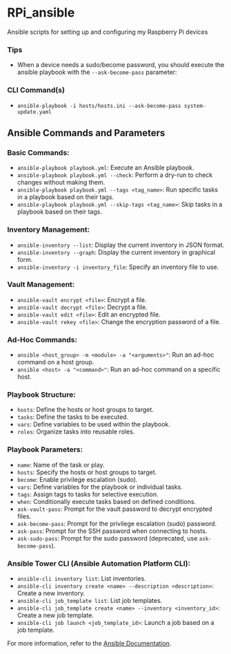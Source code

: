 # RPi_ansible
Ansible scripts for setting up and configuring my Raspberry Pi devices

### Tips
- When a device needs a sudo/become password, you should execute the ansible playbook with the `--ask-become-pass` parameter:

### CLI Command(s)
- `ansible-playbook -i hosts/hosts.ini --ask-become-pass system-update.yaml`



## Ansible Commands and Parameters

### Basic Commands:
- `ansible-playbook playbook.yml`: Execute an Ansible playbook.
- `ansible-playbook playbook.yml --check`: Perform a dry-run to check changes without making them.
- `ansible-playbook playbook.yml --tags <tag_name>`: Run specific tasks in a playbook based on their tags.
- `ansible-playbook playbook.yml --skip-tags <tag_name>`: Skip tasks in a playbook based on their tags.

### Inventory Management:
- `ansible-inventory --list`: Display the current inventory in JSON format.
- `ansible-inventory --graph`: Display the current inventory in graphical form.
- `ansible-inventory -i inventory_file`: Specify an inventory file to use.

### Vault Management:
- `ansible-vault encrypt <file>`: Encrypt a file.
- `ansible-vault decrypt <file>`: Decrypt a file.
- `ansible-vault edit <file>`: Edit an encrypted file.
- `ansible-vault rekey <file>`: Change the encryption password of a file.

### Ad-Hoc Commands:
- `ansible <host_group> -m <module> -a "<arguments>"`: Run an ad-hoc command on a host group.
- `ansible <host> -a "<command>"`: Run an ad-hoc command on a specific host.

### Playbook Structure:
- `hosts`: Define the hosts or host groups to target.
- `tasks`: Define the tasks to be executed.
- `vars`: Define variables to be used within the playbook.
- `roles`: Organize tasks into reusable roles.

### Playbook Parameters:
- `name`: Name of the task or play.
- `hosts`: Specify the hosts or host groups to target.
- `become`: Enable privilege escalation (sudo).
- `vars`: Define variables for the playbook or individual tasks.
- `tags`: Assign tags to tasks for selective execution.
- `when`: Conditionally execute tasks based on defined conditions.
- `ask-vault-pass`: Prompt for the vault password to decrypt encrypted files.
- `ask-become-pass`: Prompt for the privilege escalation (sudo) password.
- `ask-pass`: Prompt for the SSH password when connecting to hosts.
- `ask-sudo-pass`: Prompt for the sudo password (deprecated, use `ask-become-pass`).

### Ansible Tower CLI (Ansible Automation Platform CLI):
- `ansible-cli inventory list`: List inventories.
- `ansible-cli inventory create <name> --description <description>`: Create a new inventory.
- `ansible-cli job_template list`: List job templates.
- `ansible-cli job_template create <name> --inventory <inventory_id>`: Create a new job template.
- `ansible-cli job launch <job_template_id>`: Launch a job based on a job template.

For more information, refer to the [Ansible Documentation](https://docs.ansible.com/).

